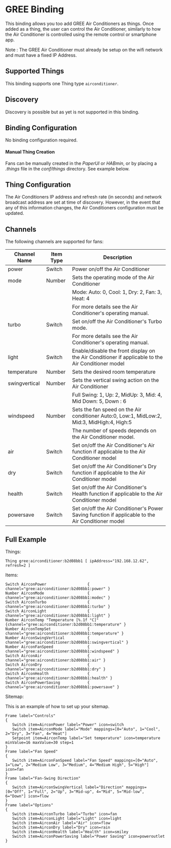 # GREE Binding

This binding allows you too add GREE Air Conditioners as things. Once added as a thing, the user can control the Air Conditioner, similarly to how the Air Conditioner is controlled using the remote control or smartphone app.

Note : The GREE Air Conditioner must already be setup on the wifi network and must have a fixed IP Address.

## Supported Things

This binding supports one Thing type `airconditioner`.

## Discovery

Discovery is possible but as yet is not supported in this binding.

## Binding Configuration

No binding configuration required.

#### Manual Thing Creation

Fans can be manually created in the *PaperUI* or *HABmin*, or by placing a *.things* file in the *conf/things* directory.  See example below.


## Thing Configuration

The Air Conditioners IP address and refresh rate (in seconds) and network broadcast address are set at time of discovery.  However, in the event that any of this information changes, the Air Conditioners configuration must be updated.

## Channels

The following channels are supported for fans:

| Channel Name  | Item Type | Description                                                                                       |
|---------------|-----------|---------------------------------------------------------------------------------------------------|
| power         | Switch    | Power on/off the Air Conditioner                                                                  |
| mode          | Number    | Sets the operating mode of the Air Conditioner                                                    |
|               |           | Mode: Auto: 0, Cool: 1, Dry: 2, Fan: 3, Heat: 4                                                   |
|               |           | For more details see the Air Conditioner's operating manual.                                      |
| turbo         | Switch    | Set on/off the Air Conditioner's Turbo mode.                                                      |
|               |           | For more details see the Air Conditioner's operating manual.                                      |
| light         | Switch    | Enable/disable the front display on the Air Conditioner if applicable to the Air Conditioner model|
| temperature   | Number    | Sets the desired room temperature                                                                 |
| swingvertical | Number    | Sets the vertical swing action on the Air Conditioner                                             |
|               |           | Full Swing: 1, Up: 2, MidUp: 3, Mid: 4, Mid Down: 5, Down : 6                                     |
| windspeed     | Number    | Sets the fan speed on the Air conditioner Auto:0, Low:1, MidLow:2, Mid:3, MidHigh:4, High:5       |
|               |           | The number of speeds depends on the Air Conditioner model.                                        |
| air           | Switch    | Set on/off the Air Conditioner's Air function if applicable to the Air Conditioner model          |
| dry           | Switch    | Set on/off the Air Conditioner's Dry function if applicable to the Air Conditioner model          |
| health        | Switch    | Set on/off the Air Conditioner's Health function if applicable to the Air Conditioner model       |
| powersave     | Switch    | Set on/off the Air Conditioner's Power Saving function if applicable to the Air Conditioner model |


## Full Example

Things:

```
Thing gree:airconditioner:b2d08bb1 [ ipAddress="192.168.12.62", refresh=2 ]
```

Items:

```
Switch AirconPower                  { channel="gree:airconditioner:b2d08bb1:power" }
Number AirconMode                   { channel="gree:airconditioner:b2d08bb1:modec" }
Switch AirconTurbo                  { channel="gree:airconditioner:b2d08bb1:turbo" }
Switch AirconLight                  { channel="gree:airconditioner:b2d08bb1:light" }
Number AirconTemp "Temperature [%.1f °C]" {channel="gree:airconditioner:b2d08bb1:temperature" }
Number AirconTempSet                { channel="gree:airconditioner:b2d08bb1:temperature" }
Number AirconSwingVertical          { channel="gree:airconditioner:b2d08bb1:swingvertical" }
Number AirconFanSpeed               { channel="gree:airconditioner:b2d08bb1:windspeed" }
Switch AirconAir                    { channel="gree:airconditioner:b2d08bb1:air" }
Switch AirconDry                    { channel="gree:airconditioner:b2d08bb1:dry" }
Switch AirconHealth                 { channel="gree:airconditioner:b2d08bb1:health" }
Switch AirconPowerSaving            { channel="gree:airconditioner:b2d08bb1:powersave" }
```

Sitemap:

This is an example of how to set up your sitemap.

```
Frame label="Controls"
{
   Switch item=AirconPower label="Power" icon=switch
   Switch item=AirconMode label="Mode" mappings=[0="Auto", 1="Cool", 2="Dry", 3="Fan", 4="Heat"]
   Setpoint item=AirconTemp label="Set temperature" icon=temperature minValue=16 maxValue=30 step=1
}
Frame label="Fan Speed"
{
   Switch item=AirconFanSpeed label="Fan Speed" mappings=[0="Auto", 1="Low", 2="Medium Low", 3="Medium", 4="Medium High", 5="High"] icon=fan
}
Frame label="Fan-Swing Direction"
{
   Switch item=AirconSwingVertical label="Direction" mappings=[0="Off", 1="Full", 2="Up", 3="Mid-up", 4="Mid", 5="Mid-low", 6="Down"] icon=flow
}
Frame label="Options"
{
   Switch item=AirconTurbo label="Turbo" icon=fan
   Switch item=AirconLight label="Light" icon=light
   Switch item=AirconAir label="Air" icon=flow
   Switch item=AirconDry label="Dry" icon=rain
   Switch item=AirconHealth label="Health" icon=smiley
   Switch item=AirconPowerSaving label="Power Saving" icon=poweroutlet
}
```
